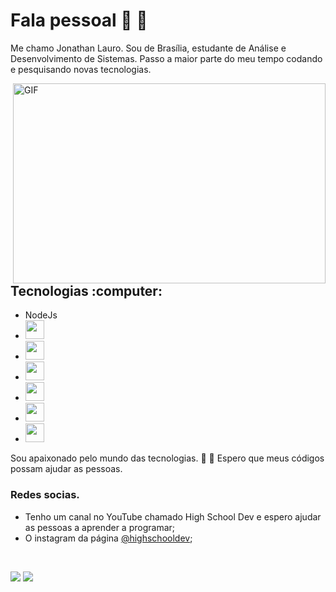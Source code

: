 # Fala pessoal 👋 :rocket:
Me chamo Jonathan Lauro. Sou de Brasília, estudante de Análise e Desenvolvimento de Sistemas. Passo a maior parte do meu tempo 
codando e pesquisando novas tecnologias.
 
 <img align="right" alt="GIF" src="https://github.com/abhisheknaiidu/abhisheknaiidu/blob/master/code.gif?raw=true" width="500" height="320" />
<h2>Tecnologias :computer:</h2>

- NodeJs
- <img height="30" src="https://img.shields.io/badge/Angular-DD0031?style=for-the-badge&logo=angular&logoColor=white">
- <img height="30" src="https://img.shields.io/badge/Spring-6DB33F?style=for-the-badge&logo=spring&logoColor=white">
- <img height="30" src="https://img.shields.io/badge/Java-red?style=for-the-badge&logo=java&logoColor=white">
- <img height="30" src="https://img.shields.io/badge/PostgreSQL-316192?style=for-the-badge&logo=postgresql&logoColor=white">
- <img height="30" src="https://1757140519.rsc.cdn77.org/blog/wp-content/uploads/sites/6/2020/08/27_docker-vector-logo.png">
- <img height="30" src="https://img.shields.io/badge/MySQL-00000F?style=for-the-badge&logo=mysql&logoColor=white">

Sou apaixonado pelo mundo das tecnologias. :rocket: :robot:
Espero que meus códigos possam ajudar as pessoas.

<!--
**jonathanlauro/jonathanlauro** is a ✨ _special_ ✨ repository because its `README.md` (this file) appears on your GitHub profile.

Here are some ideas to get you started:

- 🔭 I’m currently working on ...
- 🌱 I’m currently learning ...
- 👯 I’m looking to collaborate on ...
- 🤔 I’m looking for help with ...
- 💬 Ask me about ...
- 📫 How to reach me: ...
- 😄 Pronouns: ...
- ⚡ Fun fact: ...
-->


### Redes socias.
- Tenho um canal no YouTube chamado High School Dev e espero ajudar as pessoas a aprender a programar;
- O instagram da página [@highschooldev](https://www.instagram.com/highschooldev/);
<br>

<a target="_blank" href="https://www.youtube.com/channel/UCJRXmf_Df6oifqyyLoQywsg?view_as=subscriber"><img src="https://img.shields.io/badge/YouTube-FF0000?style=for-the-badge&logo=youtube&logoColor=white"></img></a> 
<a target="_blank" href="https://www.linkedin.com/in/jonathan-lauro-6174a516a/"><img src="https://img.shields.io/badge/-LinkedIn-0077B5?style=for-the-badge&logo=Linkedin&logoColor=white"></img></a>

 
